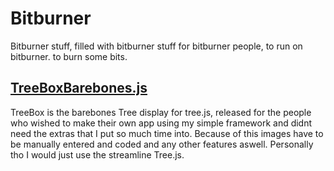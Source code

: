 # Bitburner
Bitburner stuff, filled with bitburner stuff for bitburner people, to run on bitburner. to burn some bits.  
## [TreeBoxBarebones.js](/TreeBoxBarebones.js)  
TreeBox is the barebones Tree display for tree.js, released for the people who wished to make their own app using my simple framework and didnt need the extras that I put so much time into. Because of this images have to be manually entered and coded and any other features aswell. Personally tho I would just use the streamline Tree.js.
